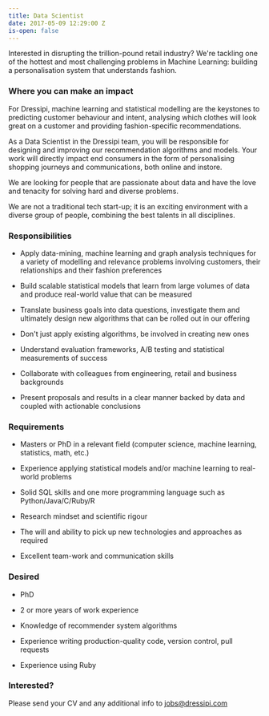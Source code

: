 ```yaml
---
title: Data Scientist
date: 2017-05-09 12:29:00 Z
is-open: false
---
```


Interested in disrupting the trillion-pound retail industry? We're tackling one of the hottest and most challenging problems in Machine Learning: building a personalisation system that understands fashion.

### Where you can make an impact

For Dressipi, machine learning and statistical modelling are the keystones to predicting customer behaviour and intent, analysing which clothes will look great on a customer and providing fashion-specific recommendations.

As a Data Scientist in the Dressipi team, you will be responsible for designing and improving our recommendation algorithms and models. Your work will directly impact end consumers in the form of personalising shopping journeys and communications, both online and instore.

We are looking for people that are passionate about data and have the love and tenacity for solving hard and diverse problems.

We are not a traditional tech start-up; it is an exciting environment with a diverse group of people, combining the best talents in all disciplines. 


### Responsibilities

* Apply data-mining, machine learning and graph analysis techniques for a variety of modelling and relevance problems involving customers, their relationships and their fashion preferences

* Build scalable statistical models that learn from large volumes of data and produce real-world value that can be measured

* Translate business goals into data questions, investigate them and ultimately design new algorithms that can be rolled out in our offering

* Don't just apply existing algorithms, be involved in creating new ones

* Understand evaluation frameworks, A/B testing and statistical measurements of success

* Collaborate with colleagues from engineering, retail and business backgrounds

* Present proposals and results in a clear manner backed by data and coupled with actionable conclusions

### Requirements

* Masters or PhD in a relevant field (computer science, machine learning, statistics, math, etc.)

* Experience applying statistical models and/or machine learning to real-world problems

* Solid SQL skills and one more programming language such as Python/Java/C/Ruby/R

* Research mindset and scientific rigour

* The will and ability to pick up new technologies and approaches as required

* Excellent team-work and communication skills

### Desired

* PhD

* 2 or more years of work experience

* Knowledge of recommender system algorithms

* Experience writing production-quality code, version control, pull requests

* Experience using Ruby


### Interested?

Please send your CV and any additional info to [jobs@dressipi.com](mailto:jobs@dressipi.com)